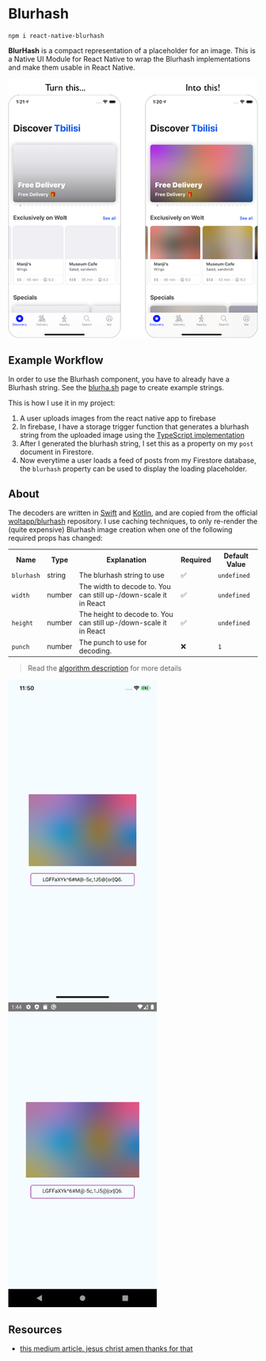 # Blurhash

```npm
npm i react-native-blurhash
```

**BlurHash** is a compact representation of a placeholder for an image. This is a Native UI Module for React Native to wrap the Blurhash implementations and make them usable in React Native.

<img src="img/explanation.png" alt="Turn grey image boxes into colorful blurred images" width=700>

## Example Workflow

In order to use the Blurhash component, you have to already have a Blurhash string. See the [blurha.sh](https://blurha.sh) page to create example strings.

This is how I use it in my project:

1. A user uploads images from the react native app to firebase
2. In firebase, I have a storage trigger function that generates a blurhash string from the uploaded image using the [TypeScript implementation](https://github.com/woltapp/blurhash/blob/master/TypeScript/src/encode.ts)
3. After I generated the blurhash string, I set this as a property on my `post` document in Firestore.
4. Now everytime a user loads a feed of posts from my Firestore database, the `blurhash` property can be used to display the loading placeholder.

## About

The decoders are written in [Swift](ios/BlurhashDecode.swift) and [Kotlin](android/src/main/java/com/blurhash/BlurhashDecode.java), and are copied from the official [woltapp/blurhash](https://github.com/woltapp/blurhash) repository. I use caching techniques, to only re-render the (quite expensive) Blurhash image creation when one of the following required props has changed:

<table>
<tr>
  <th>Name</th>
  <th>Type</th>
  <th>Explanation</th>
  <th>Required</th>
  <th>Default Value</th>
</td>
<tr>
  <td><code>blurhash</code></td>
  <td>string</td>
  <td>The blurhash string to use</td>
  <td>✅</td>
  <td><code>undefined</code></td>
</tr>
<tr>
  <td><code>width</code></td>
  <td>number</td>
  <td>The width to decode to. You can still up-/down-scale it in React</td>
  <td>✅</td>
  <td><code>undefined</code></td>
</tr>
<tr>
  <td><code>height</code></td>
  <td>number</td>
  <td>The height to decode to. You can still up-/down-scale it in React</td>
  <td>✅</td>
  <td><code>undefined</code></td>
</tr>
<tr>
  <td><code>punch</code></td>
  <td>number</td>
  <td>The punch to use for decoding.</td>
  <td>❌</td>
  <td><code>1</code></td>
</tr>
</table>

> Read the [algorithm description](https://github.com/woltapp/blurhash/blob/master/Algorithm.md) for more details

<img src="img/demo.ios.png" alt="iOS Demo Screenshot" width=300>
<img src="img/demo.android.png" alt="Android Demo Screenshot" width=300>


## Resources
* [this medium article. jesus christ amen thanks for that](https://teabreak.e-spres-oh.com/swift-in-react-native-the-ultimate-guide-part-2-ui-components-907767123d9e)
